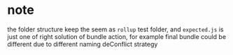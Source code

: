# note
the folder structure keep the seem as `rollup` test folder, and `expected.js` is just one of right solution of bundle action, 
for example final bundle could be different due to different naming deConflict strategy